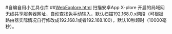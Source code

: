 #自编自用小工具仓库
##[WebExplore.html](https://github.com/gitnobodynothing/Tiny_Tools/raw/refs/heads/main/WebExplore.html)
扫描安卓App X-plore 开启的局域网无线共享服务器网址，自动查找免手动输入，默认扫描192.168.0.x网段（可根据路由器实际情况自行修改成192.168.1或者192.168.100），默认10秒超时（10000毫秒）。
